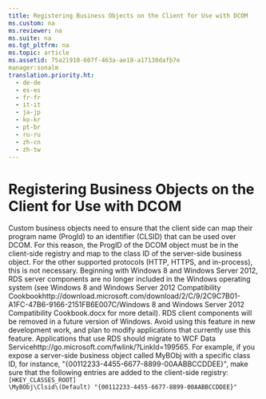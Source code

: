 ```yaml
---
title: Registering Business Objects on the Client for Use with DCOM
ms.custom: na
ms.reviewer: na
ms.suite: na
ms.tgt_pltfrm: na
ms.topic: article
ms.assetid: 75a21910-607f-463a-ae18-a17130dafb7e
manager:sonalm
translation.priority.ht: 
  - de-de
  - es-es
  - fr-fr
  - it-it
  - ja-jp
  - ko-kr
  - pt-br
  - ru-ru
  - zh-cn
  - zh-tw
---
```

# Registering Business Objects on the Client for Use with DCOM
<?xml version="1.0" encoding="utf-8"?>
<developerReferenceWithoutSyntaxDocument xmlns="http://ddue.schemas.microsoft.com/authoring/2003/5" xmlns:xlink="http://www.w3.org/1999/xlink" xmlns:xsi="http://www.w3.org/2001/XMLSchema-instance" xsi:schemaLocation="http://ddue.schemas.microsoft.com/authoring/2003/5 http://dduestorage.blob.core.windows.net/ddueschema/developer.xsd">
  <introduction>
    <para>Custom business objects need to ensure that the client side can map their program name (ProgId) to an identifier (CLSID) that can be used over DCOM. For this reason, the ProgID of the DCOM object must be in the client-side registry and map to the class ID of the server-side business object. For the other supported protocols (HTTP, HTTPS, and in-process), this is not necessary.</para>
    <alert class="important">
      <para>Beginning with Windows 8 and Windows Server 2012, RDS server components are no longer included in the Windows operating system (see Windows 8 and <externalLink><linkText>Windows Server 2012 Compatibility Cookbook</linkText><linkUri>http://download.microsoft.com/download/2/C/9/2C9C7B01-A1FC-47B6-9166-2151FB6E007C/Windows 8 and Windows Server 2012 Compatibility Cookbook.docx</linkUri></externalLink> for more detail). RDS client components will be removed in a future version of Windows. Avoid using this feature in new development work, and plan to modify applications that currently use this feature. Applications that use RDS should migrate to <externalLink><linkText>WCF Data Service</linkText><linkUri>http://go.microsoft.com/fwlink/?LinkId=199565</linkUri></externalLink>.</para>
    </alert>
    <para>For example, if you expose a server-side business object called MyBObj with a specific class ID, for instance, "{00112233-4455-6677-8899-00AABBCCDDEE}", make sure that the following entries are added to the client-side registry: </para>
    <code>[HKEY_CLASSES_ROOT]
\MyBObj\Clsid\(Default) "{00112233-4455-6677-8899-00AABBCCDDEE}"</code>
  </introduction>
  <relatedTopics />
</developerReferenceWithoutSyntaxDocument>